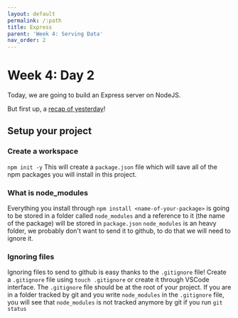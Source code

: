 ```yaml
---
layout: default
permalink: /:path
title: Express
parent: 'Week 4: Serving Data'
nav_order: 2
---
```


# Week 4: Day 2

Today, we are going to build an Express server on NodeJS.

But first up, a [recap of yesterday](./checks-for-understanding.html)!

## Setup your project

### Create a workspace

`npm init -y`
This will create a `package.json` file which will save all of the npm packages you will install in this project.

### What is node_modules

Everything you install through `npm install <name-of-your-package>` is going to be stored in a folder called `node_modules` and a reference to it (the name of the package) will be stored in `package.json`
`node_modules` is an heavy folder, we probably don't want to send it to github, to do that we will need to ignore it.

### Ignoring files

Ignoring files to send to github is easy thanks to the `.gitignore` file!
Create a `.gitignore` file using `touch .gitignore` or create it through VSCode interface.
The `.gitignore` file should be at the root of your project.
If you are in a folder tracked by git and you write `node_modules` in the `.gitignore` file, you will see that `node_modules` is not tracked anymore by git if you run `git status`
